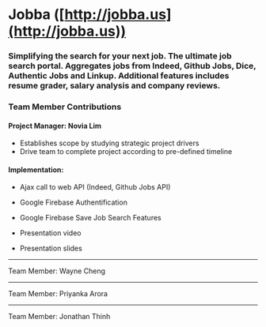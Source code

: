# Jobba ([http://jobba.us](http://jobba.us))
### Simplifying the search for your next job. The ultimate job search portal. Aggregates jobs from Indeed, Github Jobs, Dice, Authentic Jobs and Linkup. Additional features includes resume grader, salary analysis and company reviews. 

### Team Member Contributions

#### Project Manager: Novia Lim

* Establishes scope by studying strategic project drivers
* Drive team to complete project according to pre-defined timeline 

#### Implementation:

* Ajax call to web API (Indeed, Github Jobs API)
    
* Google Firebase Authentification
    
* Google Firebase Save Job Search Features

* Presentation video

* Presentation slides

- - -

Team Member: Wayne Cheng

- - -

Team Member: Priyanka Arora

- - -

Team Member: Jonathan Thinh





   
	

